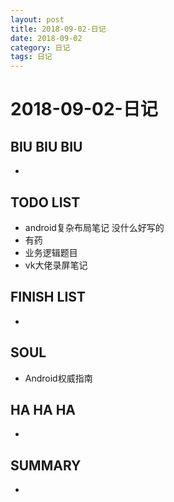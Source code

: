 ```yaml
---
layout: post
title: 2018-09-02-日记
date: 2018-09-02
category: 日记
tags: 日记
---
```

# 2018-09-02-日记
## BIU BIU BIU
+ 
 
## TODO LIST
+ android复杂布局笔记 没什么好写的  
+ 有药  
+ 业务逻辑题目  
+ vk大佬录屏笔记
 
## FINISH LIST
+ 
 
## SOUL
+ Android权威指南
 
## HA HA HA
+ 
 
## SUMMARY
+ 
 
